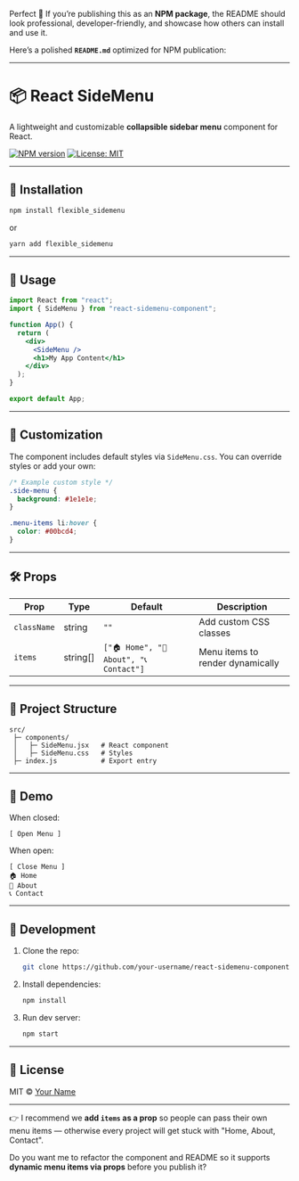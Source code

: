 Perfect 🚀 If you’re publishing this as an **NPM package**, the README should look professional, developer-friendly, and showcase how others can install and use it.

Here’s a polished **`README.md`** optimized for NPM publication:

---

# 📦 React SideMenu

A lightweight and customizable **collapsible sidebar menu** component for React.

[![NPM version](https://img.shields.io/npm/v/react-sidemenu-component.svg?style=flat)](https://www.npmjs.com/package/react-sidemenu-component)
[![License: MIT](https://img.shields.io/badge/License-MIT-yellow.svg)](LICENSE)

---

## 🚀 Installation

```bash
npm install flexible_sidemenu
```

or

```bash
yarn add flexible_sidemenu
```

---

## 📖 Usage

```jsx
import React from "react";
import { SideMenu } from "react-sidemenu-component";

function App() {
  return (
    <div>
      <SideMenu />
      <h1>My App Content</h1>
    </div>
  );
}

export default App;
```

---

## 🎨 Customization

The component includes default styles via `SideMenu.css`.
You can override styles or add your own:

```css
/* Example custom style */
.side-menu {
  background: #1e1e1e;
}

.menu-items li:hover {
  color: #00bcd4;
}
```

---

## 🛠️ Props

| Prop        | Type      | Default                                 | Description                      |
| ----------- | --------- | --------------------------------------- | -------------------------------- |
| `className` | string    | `""`                                    | Add custom CSS classes           |
| `items`     | string\[] | `["🏠 Home", "📄 About", "📞 Contact"]` | Menu items to render dynamically |

---

## 📂 Project Structure

```
src/
 ├─ components/
 │   ├─ SideMenu.jsx   # React component
 │   ├─ SideMenu.css   # Styles
 ├─ index.js           # Export entry
```

---

## 📸 Demo

When closed:

```
[ Open Menu ]
```

When open:

```
[ Close Menu ]
🏠 Home
📄 About
📞 Contact
```

---

## 📝 Development

1. Clone the repo:

   ```bash
   git clone https://github.com/your-username/react-sidemenu-component.git
   ```
2. Install dependencies:

   ```bash
   npm install
   ```
3. Run dev server:

   ```bash
   npm start
   ```

---

## 📄 License

MIT © [Your Name](https://github.com/your-username)

---

👉 I recommend we **add `items` as a prop** so people can pass their own menu items — otherwise every project will get stuck with "Home, About, Contact".

Do you want me to refactor the component and README so it supports **dynamic menu items via props** before you publish it?
